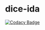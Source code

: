 # dice-ida
[![Codacy Badge](https://api.codacy.com/project/badge/Grade/d52407703fa345b6bff055e57cd79c44)](https://app.codacy.com/app/nikit91/dice-ida?utm_source=github.com&utm_medium=referral&utm_content=nikit91/dice-ida&utm_campaign=badger)